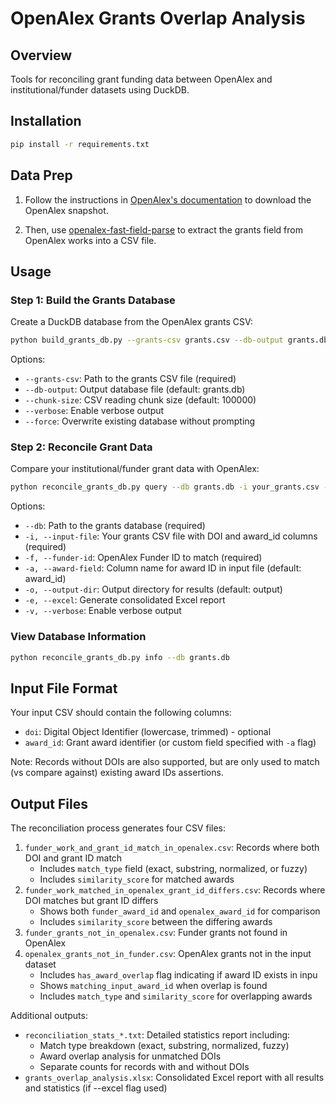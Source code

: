 # OpenAlex Grants Overlap Analysis

## Overview

Tools for reconciling grant funding data between OpenAlex and institutional/funder datasets using DuckDB.

## Installation

```bash
pip install -r requirements.txt
```

## Data Prep

1. Follow the instructions in [OpenAlex's documentation](https://docs.openalex.org/download-all-data/openalex-snapshot) to download the OpenAlex snapshot.

2. Then, use [openalex-fast-field-parse](https://github.com/adambuttrick/openalex-fast-field-parse) to extract the grants field from OpenAlex works into a CSV file. 

## Usage

### Step 1: Build the Grants Database

Create a DuckDB database from the OpenAlex grants CSV:

```bash
python build_grants_db.py --grants-csv grants.csv --db-output grants.db
```

Options:
- `--grants-csv`: Path to the grants CSV file (required)
- `--db-output`: Output database file (default: grants.db)
- `--chunk-size`: CSV reading chunk size (default: 100000)
- `--verbose`: Enable verbose output
- `--force`: Overwrite existing database without prompting

### Step 2: Reconcile Grant Data

Compare your institutional/funder grant data with OpenAlex:

```bash
python reconcile_grants_db.py query --db grants.db -i your_grants.csv -f https://openalex.org/F4320306577
```

Options:
- `--db`: Path to the grants database (required)
- `-i, --input-file`: Your grants CSV file with DOI and award_id columns (required)
- `-f, --funder-id`: OpenAlex Funder ID to match (required)
- `-a, --award-field`: Column name for award ID in input file (default: award_id)
- `-o, --output-dir`: Output directory for results (default: output)
- `-e, --excel`: Generate consolidated Excel report
- `-v, --verbose`: Enable verbose output

### View Database Information

```bash
python reconcile_grants_db.py info --db grants.db
```

## Input File Format

Your input CSV should contain the following columns:
- `doi`: Digital Object Identifier (lowercase, trimmed) - optional
- `award_id`: Grant award identifier (or custom field specified with `-a` flag)

Note: Records without DOIs are also supported, but are only used to match (vs compare against) existing award IDs assertions.

## Output Files

The reconciliation process generates four CSV files:

1. `funder_work_and_grant_id_match_in_openalex.csv`: Records where both DOI and grant ID match
   - Includes `match_type` field (exact, substring, normalized, or fuzzy)
   - Includes `similarity_score` for matched awards
2. `funder_work_matched_in_openalex_grant_id_differs.csv`: Records where DOI matches but grant ID differs
   - Shows both `funder_award_id` and `openalex_award_id` for comparison
   - Includes `similarity_score` between the differing awards
3. `funder_grants_not_in_openalex.csv`: Funder grants not found in OpenAlex
4. `openalex_grants_not_in_funder.csv`: OpenAlex grants not in the input dataset
   - Includes `has_award_overlap` flag indicating if award ID exists in inpu
   - Shows `matching_input_award_id` when overlap is found
   - Includes `match_type` and `similarity_score` for overlapping awards

Additional outputs:
- `reconciliation_stats_*.txt`: Detailed statistics report including:
  - Match type breakdown (exact, substring, normalized, fuzzy)
  - Award overlap analysis for unmatched DOIs
  - Separate counts for records with and without DOIs
- `grants_overlap_analysis.xlsx`: Consolidated Excel report with all results and statistics (if --excel flag used)



